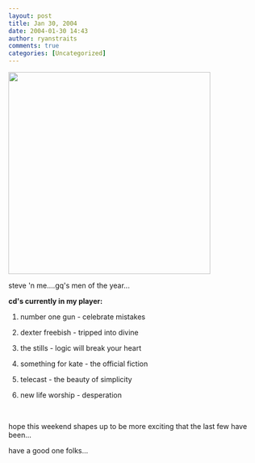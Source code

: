 ```yaml
---
layout: post
title: Jan 30, 2004
date: 2004-01-30 14:43
author: ryanstraits
comments: true
categories: [Uncategorized]
---
```

<a href="http://i.xanga.com/bluestarmorning/steve-'n-me.jpg" target="_new"><img src="http://i.xanga.com/bluestarmorning/t/steve-'n-me.jpg" alt="" width="400" border="0" /></a>

steve 'n me....gq's men of the year...

<strong>cd's currently in my player:</strong>

1. number one gun - celebrate mistakes

2. dexter freebish - tripped into divine

3. the stills - logic will break your heart

4. something for kate - the official fiction

5. telecast - the beauty of simplicity

6. new life worship - desperation

&nbsp;

hope this weekend shapes up to be more exciting that the last few have been...

have a good one folks...
